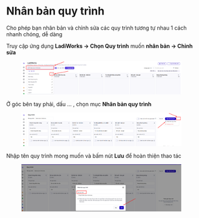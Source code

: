 # Nhân bản quy trình

Cho phép bạn nhân bản và chỉnh sửa các quy trình tương tự nhau 1 cách nhanh chóng, dễ dàng&#x20;

Truy cập ứng dụng **LadiWorks -> Chọn Quy trình** muốn **nhân bản -> Chỉnh sửa**&#x20;

<figure><img src="../../.gitbook/assets/image (12).png" alt=""><figcaption></figcaption></figure>

Ở góc bên tay phải, dấu ... , chọn mục **Nhân bản quy trình**&#x20;

<figure><img src="../../.gitbook/assets/image (14).png" alt=""><figcaption></figcaption></figure>

Nhập tên quy trình mong muốn và bấm nút **Lưu** để hoàn thiện thao tác&#x20;

<figure><img src="../../.gitbook/assets/image (16).png" alt=""><figcaption></figcaption></figure>
